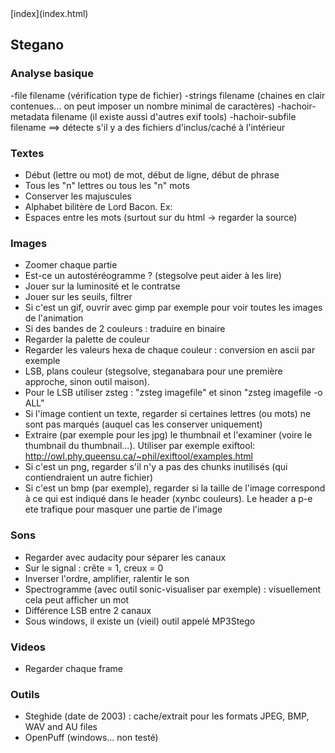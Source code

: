<head>
  <meta http-equiv="content-type" content="text/html; charset=utf-8" />
</head>
[index](index.html)

## Stegano

### Analyse basique 
-file filename (vérification type de fichier)
-strings filename (chaines en clair contenues... on peut imposer un nombre minimal de caractères)
-hachoir-metadata filename (il existe aussi d'autres exif tools)
-hachoir-subfile filename ==> détecte s'il y a des fichiers d'inclus/caché à l'intérieur

### Textes
- Début (lettre ou mot) de mot, début de ligne, début de phrase
- Tous les "n" lettres ou tous les "n" mots
- Conserver les majuscules
- Alphabet bilitère de Lord Bacon. Ex: 
- Espaces entre les mots (surtout sur du html -> regarder la source)

### Images 
- Zoomer chaque partie
- Est-ce un autostéréogramme ? (stegsolve peut aider à les lire)
- Jouer sur la luminosité et le contratse
- Jouer sur les seuils, filtrer
- Si c'est un gif, ouvrir avec gimp par exemple pour voir toutes les images de l'animation
- Si des bandes de 2 couleurs : traduire en binaire
- Regarder la palette de couleur
- Regarder les valeurs hexa de chaque couleur : conversion en ascii par exemple
- LSB, plans couleur (stegsolve, steganabara pour une première approche, sinon outil maison).
- Pour le LSB utiliser zsteg : "zsteg imagefile" et sinon "zsteg imagefile -o ALL"
- Si l'image contient un texte, regarder si certaines lettres (ou mots) ne sont pas marqués (auquel cas les conserver uniquement)
- Extraire (par exemple pour les jpg) le thumbnail et l'examiner (voire le thumbnail du thumbnail...). Utiliser par exemple exiftool: http://owl.phy.queensu.ca/~phil/exiftool/examples.html
- Si c'est un png, regarder s'il n'y a pas des chunks inutilisés (qui contiendraient un autre fichier)
- Si c'est un bmp (par exemple), regarder si la taille de l'image correspond à ce qui est indiqué dans le header (x*y*nbc couleurs). Le header a p-e ete trafique pour masquer une partie de l'image

### Sons
- Regarder avec audacity pour séparer les canaux
- Sur le signal : crête = 1, creux = 0
- Inverser l'ordre, amplifier, ralentir le son
- Spectrogramme (avec outil sonic-visualiser par exemple) : visuellement cela peut afficher un mot
- Différence LSB entre 2 canaux
- Sous windows, il existe un (vieil) outil appelé MP3Stego

### Videos
- Regarder chaque frame

### Outils
- Steghide (date de 2003) : cache/extrait pour les formats JPEG, BMP, WAV and AU files
- OpenPuff (windows... non testé)